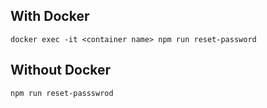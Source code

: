 ## With Docker

```
docker exec -it <container name> npm run reset-password
```

## Without Docker

```bash
npm run reset-passswrod
```